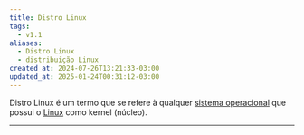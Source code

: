 ```yaml
---
title: Distro Linux
tags:
  - v1.1
aliases:
  - Distro Linux
  - distribuição Linux
created_at: 2024-07-26T13:21:33-03:00
updated_at: 2025-01-24T00:31:12-03:00
---
```


Distro Linux é um termo que se refere à qualquer [sistema operacional](content/entrada/2024/08/04/Sistema_Operacional.md) que possui o [Linux](content/entrada/2024/07/26/Linux.md) como kernel (núcleo).

---